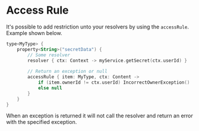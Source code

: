 # Access Rule

It's possible to add restriction unto your resolvers by using the `accessRule`. Example shown below.

```kotlin
type<MyType> {
    property<String>("secretData") {
        // Some resolver
        resolver { ctx: Context -> myService.getSecret(ctx.userId) }
        
        // Return an exception or null
        accessRule { item: MyType, ctx: Content ->
            if (item.ownerId != ctx.userId) IncorrectOwnerException()
            else null 
        }
    }
}
```

When an exception is returned it will not call the resolver and return an error with the specified exception.
